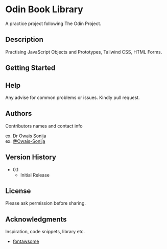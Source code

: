 # Odin Book Library

A practice project following The Odin Project.

## Description

Practising JavaScript Objects and Prototypes, Tailwind CSS, HTML Forms.


## Getting Started

## Help

Any advise for common problems or issues. Kindly pull request.

## Authors

Contributors names and contact info

ex. Dr Owais Sonija  
ex. [@Owais-Sonija](https://github.com/Owais-Sonija)

## Version History

- 0.1
  - Initial Release

## License

Please ask permission before sharing.

## Acknowledgments

Inspiration, code snippets, library etc.

- [fontawsome](https://fontawesome.com/)